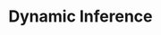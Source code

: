 ---
title: "Dynamic Inference"

categories: ['']

tags: ['Dynamic', 'Inference']

arabic: ['الاستدلال الديناميكي']

publishers: ['معجم مصطلحات التعلم الآلي والتعلم العميق وعلم البيانات']

types: "word"

slug: ""
---
